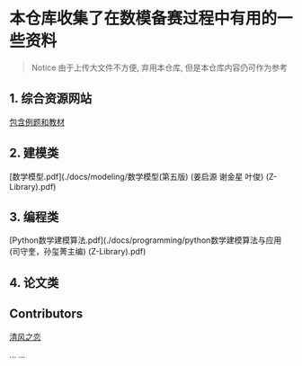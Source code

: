 # 本仓库收集了在数模备赛过程中有用的一些资料

> Notice
> 由于上传大文件不方便, 弃用本仓库, 但是本仓库内容仍可作为参考

## 1. 综合资源网站

[包含例题和教材](https://github.com/zhanwen/MathModel)

## 2. 建模类

[数学模型.pdf](./docs/modeling/数学模型(第五版) (姜启源 谢金星 叶俊) (Z-Library).pdf)

## 3. 编程类

[Python数学建模算法.pdf](./docs/programming/python数学建模算法与应用 (司守奎，孙玺菁主编) (Z-Library).pdf)

## 4. 论文类

## Contributors

[清风之恋](https://aurora0x27.github.io)

... ...

